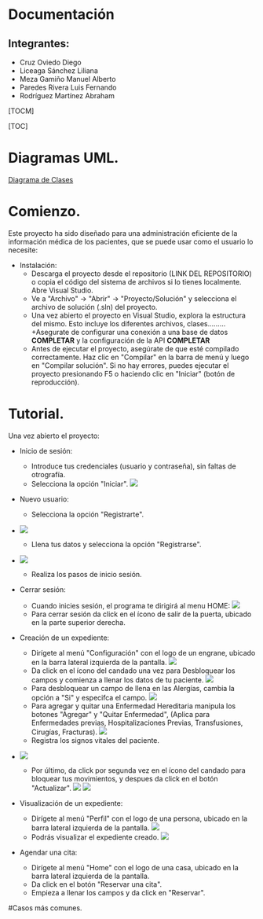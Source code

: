 # Documentación
## Integrantes: 
- Cruz Oviedo Diego
- Liceaga Sánchez Liliana
- Meza Gamiño Manuel Alberto 
- Paredes Rivera Luis Fernando
- Rodríguez Martínez Abraham

[TOCM]

[TOC]

# Diagramas UML.
[Diagrama de Clases](https://imgur.com/ZE1ZsV8)
# Comienzo.
Este proyecto ha sido diseñado para una administración eficiente de la información médica de los pacientes, que se puede usar como el usuario lo necesite:
+ Instalación:
    + Descarga el proyecto desde el repositorio (LINK DEL REPOSITORIO) o copia el código del sistema de archivos si lo tienes localmente. Abre Visual Studio.
	+ Ve a "Archivo" -> "Abrir" -> "Proyecto/Solución" y selecciona el archivo de solución (.sln) del proyecto.
    + Una vez abierto el proyecto en Visual Studio, explora la estructura del mismo. Esto incluye los diferentes archivos, clases.........
	+Asegurate de configurar una conexión a una base de datos **COMPLETAR** y la configuración de la API **COMPLETAR**
    + Antes de ejecutar el proyecto, asegúrate de que esté compilado correctamente. Haz clic en "Compilar" en la barra de menú y luego en "Compilar solución". Si no hay errores, puedes ejecutar el proyecto presionando F5 o haciendo clic en "Iniciar" (botón de reproducción).

# Tutorial.
Una vez abierto el proyecto:
+ Inicio de sesión:
	+ Introduce tus credenciales (usuario y contraseña), sin faltas de otrografía.
    + Selecciona la opción "Iniciar".
![](https://i.imgur.com/Upb8JA0.png)
+ Nuevo usuario: 
	+ Selecciona la opción "Registrarte".
+ ![](https://i.imgur.com/9EHHs0N.png)
	+ Llena tus datos y selecciona la opción "Registrarse".
 + ![](https://i.imgur.com/LdFgYK8.png)
	+ Realiza los pasos de inicio sesión. 
+ Cerrar sesión:
	+ Cuando inicies sesión, el programa te dirigirá al menu HOME: 
![](https://i.imgur.com/QIraGum.png)
	+ Para cerrar sesión da click en el ícono de salir de la puerta, ubicado en la parte superior derecha. 

+ Creación de un expediente:
	+ Dirígete al menú "Configuración" con el logo de un engrane, ubicado en la barra lateral izquierda de la pantalla. 
![](https://i.imgur.com/8P114QN.png)
	+ Da click en el ícono del candado una vez para Desbloquear los campos y comienza a llenar los datos de tu paciente.
![](https://i.imgur.com/9kA2l07.png)
	+ Para desbloquear un campo de llena en las Alergías, cambia la opción a "Si" y especifca el campo.
![](https://i.imgur.com/Rm6fUwY.png)
	+ Para agregar y quitar una Enfermedad Hereditaria manipula los botones "Agregar" y "Quitar Enfermedad", (Aplica para Enfermedades previas, Hospitalizaciones Previas, Transfusiones, Cirugías, Fracturas).
![](https://i.imgur.com/LdUtmI4.png)
	+ Registra los signos vitales del paciente.
+ ![](https://i.imgur.com/cEmJkvF.png)
	+ Por último, da click por segunda vez en el ícono del candado para bloquear tus movimientos, y despues da click en el botón "Actualizar".
![](https://i.imgur.com/YGq2tzo.png)
![](https://i.imgur.com/dUgls6r.png)

+ Visualización de un expediente:
	+ Dirígete al menú "Perfil" con el logo de una persona, ubicado en la barra lateral izquierda de la pantalla.
   ![](https://i.imgur.com/swAVclJ.png)
	+ Podrás visualizar el expediente creado.
![](https://i.imgur.com/CQwa1Sr.png)

+ Agendar una cita:
	+ Dirígete al menú "Home" con el logo de una casa, ubicado en la barra lateral izquierda de la pantalla. 
	+ Da click en el botón "Reservar una cita".
	+ Empieza a llenar los campos y da click en "Reservar".


#Casos más comunes.
